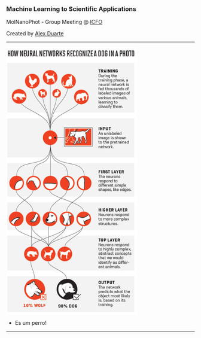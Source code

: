 
### Machine Learning to Scientific Applications

MolNanoPhot  - Group Meeting @ [ICFO](https://www.icfo.es)  

Created by [Alex Duarte](https://github.com/leaxp)

---

<img src="assets/image/dog_chart.png" width="350" align=center>

- Es um perro!

---

